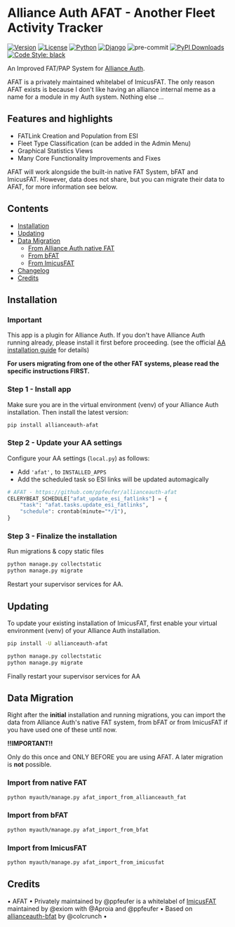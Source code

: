 # Alliance Auth AFAT - Another Fleet Activity Tracker

[![Version](https://img.shields.io/pypi/v/allianceauth-afat?label=release)](https://pypi.org/project/allianceauth-afat/)
[![License](https://img.shields.io/badge/license-GPLv3-green)](https://pypi.org/project/allianceauth-afat/)
[![Python](https://img.shields.io/pypi/pyversions/allianceauth-afat)](https://pypi.org/project/allianceauth-afat/)
[![Django](https://img.shields.io/pypi/djversions/allianceauth-afat?label=django)](https://pypi.org/project/allianceauth-afat/)
![pre-commit](https://img.shields.io/badge/pre--commit-enabled-brightgreen?logo=pre-commit&logoColor=white)
[![PyPI Downloads](https://img.shields.io/pypi/dm/allianceauth-afat)](https://pypi.org/project/allianceauth-afat/)
[![Code Style: black](https://img.shields.io/badge/code%20style-black-000000.svg)](http://black.readthedocs.io/en/latest/)

An Improved FAT/PAP System for
[Alliance Auth](https://gitlab.com/allianceauth/allianceauth).

AFAT is a privately maintained whitelabel of ImicusFAT. The only reason AFAT exists
is because I don't like having an alliance internal meme as a name for a module in
my Auth system. Nothing else ...


## Features and highlights
- FATLink Creation and Population from ESI
- Fleet Type Classification (can be added in the Admin Menu)
- Graphical Statistics Views
- Many Core Functionality Improvements and Fixes

AFAT will work alongside the built-in native FAT System, bFAT and ImicusFAT.
However, data does not share, but you can migrate their data to AFAT, for more
information see below.


## Contents

- [Installation](#installation)
- [Updating](#updating)
- [Data Migration](#data-migration)
    - [From Alliance Auth native FAT](#import-from-native-fat)
    - [From bFAT](#import-from-bfat)
    - [From ImicusFAT](#import-from-imicusfat)
- [Changelog](CHANGELOG.md)
- [Credits](#credits)


## Installation

### Important
This app is a plugin for Alliance Auth. If you don't have Alliance Auth running already,
please install it first before proceeding.
(see the official [AA installation guide](https://allianceauth.readthedocs.io/en/latest/installation/allianceauth.html) for details)

**For users migrating from one of the other FAT systems,
please read the specific instructions FIRST.**

### Step 1 - Install app

Make sure you are in the virtual environment (venv) of your Alliance Auth installation.
Then install the latest version:

```bash
pip install allianceauth-afat
```

### Step 2 - Update your AA settings

Configure your AA settings (`local.py`) as follows:

- Add `'afat',` to `INSTALLED_APPS`
- Add the scheduled task so ESI links will be updated automagically

```python
# AFAT - https://github.com/ppfeufer/allianceauth-afat
CELERYBEAT_SCHEDULE["afat_update_esi_fatlinks"] = {
    "task": "afat.tasks.update_esi_fatlinks",
    "schedule": crontab(minute="*/1"),
}
```

### Step 3 - Finalize the installation

Run migrations & copy static files

```bash
python manage.py collectstatic
python manage.py migrate
```

Restart your supervisor services for AA.


## Updating

To update your existing installation of ImicusFAT, first enable your
virtual environment (venv) of your Alliance Auth installation.

```bash
pip install -U allianceauth-afat

python manage.py collectstatic
python manage.py migrate
```

Finally restart your supervisor services for AA


## Data Migration

Right after the **initial** installation and running migrations,
you can import the data from Alliance Auth's native FAT system,
from bFAT or from ImicusFAT if you have used one of these until now.

**!!IMPORTANT!!**

Only do this once and ONLY BEFORE you are using AFAT.
A later migration is **not** possible.


### Import from native FAT

```bash
python myauth/manage.py afat_import_from_allianceauth_fat
```

### Import from bFAT

```bash
python myauth/manage.py afat_import_from_bfat
```

### Import from ImicusFAT

```bash
python myauth/manage.py afat_import_from_imicusfat
```


## Credits
• AFAT • Privately maintained by @ppfeufer is a whitelabel of
[ImicusFAT](https://gitlab.com/evictus.iou/allianceauth-imicusfat) maintained
by @exiom with @Aproia and @ppfeufer • Based on
[allianceauth-bfat](https://gitlab.com/colcrunch/allianceauth-bfat) by @colcrunch •

